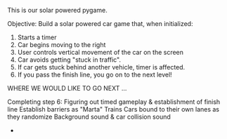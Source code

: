 This is our solar powered pygame.

Objective: Build a solar powered car game that, when initialized:

1. Starts a timer
2. Car begins moving to the right
3. User controls vertical movement of the car on the screen
4. Car avoids getting "stuck in traffic".
5. If car gets stuck behind another vehicle, timer is affected.
6. If you pass the finish line, you go on to the next level!

WHERE WE WOULD LIKE TO GO NEXT ... 

Completing step 6: Figuring out timed gameplay & establishment of finish line 
Establish barriers as "Marta" Trains
Cars bound to their own lanes as they randomize 
Background sound & car collision sound 





-  

